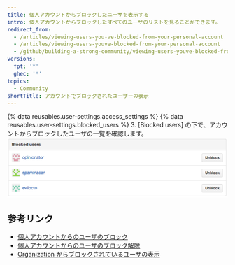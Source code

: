 ```yaml
---
title: 個人アカウントからブロックしたユーザを表示する
intro: 個人アカウントからブロックしたすべてのユーザのリストを見ることができます。
redirect_from:
  - /articles/viewing-users-you-ve-blocked-from-your-personal-account
  - /articles/viewing-users-youve-blocked-from-your-personal-account
  - /github/building-a-strong-community/viewing-users-youve-blocked-from-your-personal-account
versions:
  fpt: '*'
  ghec: '*'
topics:
  - Community
shortTitle: アカウントでブロックされたユーザーの表示
---
```


{% data reusables.user-settings.access_settings %}
{% data reusables.user-settings.blocked_users %}
3. [Blocked users] の下で、アカウントからブロックしたユーザの一覧を確認します。 ![ブロックされたユーザの一覧](/assets/images/help/settings/list-of-blocked-users.png)

## 参考リンク

- [個人アカウントからのユーザのブロック](/communities/maintaining-your-safety-on-github/blocking-a-user-from-your-personal-account)
- [個人アカウントからのユーザのブロック解除](/communities/maintaining-your-safety-on-github/unblocking-a-user-from-your-personal-account)
- [Organization からブロックされているユーザの表示](/communities/maintaining-your-safety-on-github/viewing-users-who-are-blocked-from-your-organization)
